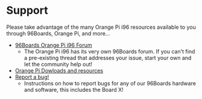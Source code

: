 # Support

Please take advantage of the many Orange Pi i96 resources available to you through 96Boards, Orange Pi, and more...

- [96Boards Orange Pi i96 Forum](https://discuss.96boards.org/c/products/i96)
   - The Orange Pi i96 has its very own 96Boards forum. If you can't find a pre-existing thread that addresses your issue, start your own and let the community help out!
- [Orange Pi Dowloads and resources](http://www.orangepi.org/downloadresources/)
- [Report a bug!](../../../Extras/Report_a_bug.md)
   - Instructions on how to report bugs for any of our 96Boards hardware and software, this includes the Board X!
